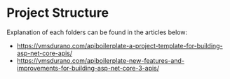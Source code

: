 # Project Structure

Explanation of each folders can be found in the articles below:

- https://vmsdurano.com/apiboilerplate-a-project-template-for-building-asp-net-core-apis/
- https://vmsdurano.com/apiboilerplate-new-features-and-improvements-for-building-asp-net-core-3-apis/
